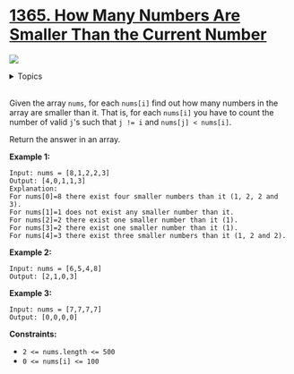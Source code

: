 # [1365. How Many Numbers Are Smaller Than the Current Number](https://leetcode.cn/problems/how-many-numbers-are-smaller-than-the-current-number/description/)

![](https://img.shields.io/badge/Difficulty-Easy-green.svg)

<details>
<summary>Topics</summary>

* [`Array`](https://leetcode.com/tag/array/)
* [`Counting`](https://leetcode.com/tag/Counting/)
* [`Sorting`](https://leetcode.com/tag/sorting/)
* [`Hash Table`](https://leetcode.com/tag/hash-table/)

</details>
<br />

Given the array `nums`, for each `nums[i]` find out how many numbers in the array are smaller than it. That is, for each `nums[i]` you have to count the number of valid `j`'s such that `j != i` and `nums[j] < nums[i]`.

Return the answer in an array.

**Example 1:**

    Input: nums = [8,1,2,2,3]
    Output: [4,0,1,1,3]
    Explanation: 
    For nums[0]=8 there exist four smaller numbers than it (1, 2, 2 and 3). 
    For nums[1]=1 does not exist any smaller number than it.
    For nums[2]=2 there exist one smaller number than it (1). 
    For nums[3]=2 there exist one smaller number than it (1). 
    For nums[4]=3 there exist three smaller numbers than it (1, 2 and 2).

**Example 2:**

    Input: nums = [6,5,4,8]
    Output: [2,1,0,3]

**Example 3:**

    Input: nums = [7,7,7,7]
    Output: [0,0,0,0]

**Constraints:**

 + `2 <= nums.length <= 500`
 + `0 <= nums[i] <= 100`
